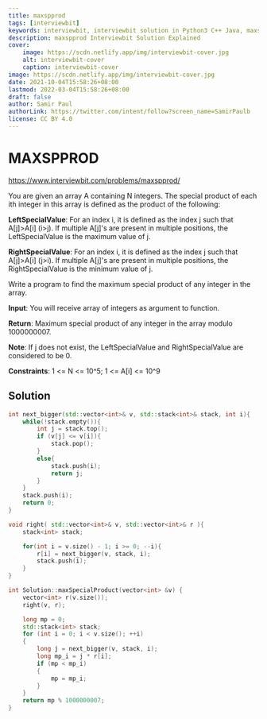 ```yaml
---
title: maxspprod
tags: [interviewbit]
keywords: interviewbit, interviewbit solution in Python3 C++ Java, maxspprod solution
description: maxspprod Interviewbit Solution Explained
cover:
    image: https://scdn.netlify.app/img/interviewbit-cover.jpg
    alt: interviewbit-cover
    caption: interviewbit-cover
image: https://scdn.netlify.app/img/interviewbit-cover.jpg
date: 2021-10-04T15:58:26+08:00
lastmod: 2022-03-04T15:58:26+08:00
draft: false
author: Samir Paul
authorLink: https://twitter.com/intent/follow?screen_name=SamirPaulb
license: CC BY 4.0
---
```


# MAXSPPROD

https://www.interviewbit.com/problems/maxspprod/

You are given an array A containing N integers. The special product of each ith integer in this array is defined as the product of the following:

**LeftSpecialValue**: For an index i, it is defined as the index j such that A[j]>A[i] (i>j). If multiple A[j]'s are present in multiple positions, the LeftSpecialValue is the maximum value of j. 

**RightSpecialValue**: For an index i, it is defined as the index j such that A[j]>A[i] (j>i). If multiple A[j]'s are present in multiple positions, the RightSpecialValue is the minimum value of j.

Write a program to find the maximum special product of any integer in the array.

**Input**: You will receive array of integers as argument to function.

**Return**: Maximum special product of any integer in the array modulo 1000000007.

**Note**: If j does not exist, the LeftSpecialValue and RightSpecialValue are considered to be 0.

**Constraints**: 1 <= N <= 10^5; 1 <= A[i] <= 10^9


## Solution

```cpp
int next_bigger(std::vector<int>& v, std::stack<int>& stack, int i){
    while(!stack.empty()){
        int j = stack.top();
        if (v[j] <= v[i]){
            stack.pop();
        }
        else{
            stack.push(i);
            return j;
        }
    }
    stack.push(i);
    return 0;
}

void right( std::vector<int>& v, std::vector<int>& r ){
    stack<int> stack;

    for(int i = v.size() - 1; i >= 0; --i){
        r[i] = next_bigger(v, stack, i);
        stack.push(i);
    }
}

int Solution::maxSpecialProduct(vector<int> &v) {
    vector<int> r(v.size());
    right(v, r);

    long mp = 0;
    std::stack<int> stack;
    for (int i = 0; i < v.size(); ++i)
    {
        long j = next_bigger(v, stack, i);
        long mp_i = j * r[i];
        if (mp < mp_i)
        {
            mp = mp_i;
        }
    }
    return mp % 1000000007;
}
```

